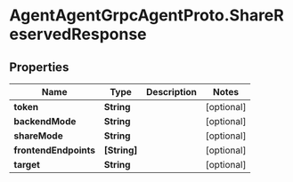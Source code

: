 # AgentAgentGrpcAgentProto.ShareReservedResponse

## Properties

Name | Type | Description | Notes
------------ | ------------- | ------------- | -------------
**token** | **String** |  | [optional] 
**backendMode** | **String** |  | [optional] 
**shareMode** | **String** |  | [optional] 
**frontendEndpoints** | **[String]** |  | [optional] 
**target** | **String** |  | [optional] 


